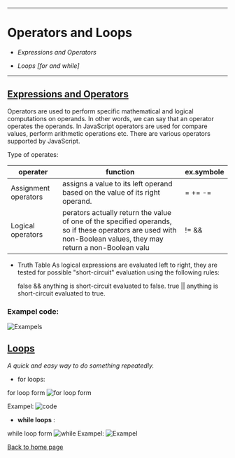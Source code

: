 ___ 

# Operators and Loops

* *Expressions and Operators*

* *Loops [for and while]*
___ 
 
 ## [Expressions and Operators](https://developer.mozilla.org/en-US/docs/Web/JavaScript/Guide/Expressions_and_Operators#)
Operators are used to perform specific mathematical and logical computations on operands. In other words, we can say that an operator operates the operands. In JavaScript operators are used for compare values, perform arithmetic operations etc. There are various operators supported by JavaScript.

Type of operates:

| operater | function | ex.symbole |
| -------  | -------  |---------|
| Assignment operators | assigns a value to its left operand based on the value of its right operand.  | = += -= |
| Logical operators | perators actually return the value of one of the specified operands, so if these operators are used with non-Boolean values, they may return a non-Boolean valu  | != && |

* Truth Table 
As logical expressions are evaluated left to right, they are tested for possible "short-circuit" evaluation using the following rules:

    false && anything is short-circuit evaluated to false.
    true || anything is short-circuit evaluated to true. 
    
### Exampel code:
![Exampels](https://www.tutorialgateway.org/wp-content/uploads/Logical-Operators-in-R-Programming-4.png)


## [**Loops**](https://developer.mozilla.org/en-US/docs/Web/JavaScript/Guide/Loops_and_iteration)
*A quick and easy way to do something repeatedly.*

* for loops:

for loop form
![for loop form](https://media.geeksforgeeks.org/wp-content/uploads/20191108131134/For-Loop.jpg)

Exampel:
![code](https://www.simplilearn.com/ice9/free_resources_article_thumb/basic-example.JPG)

* **while loops** :

while loop form 
![while](https://media.geeksforgeeks.org/wp-content/uploads/20191118164726/While-Loop-GeeksforGeeks.jpg)
Exampel:
![Exampel](https://miro.medium.com/max/1053/1*d-jh2Fd0f11Mdn4gx_TWGA.png)

[Back to home page](https://rahafalbakkar.github.io/Raeding-Note/
)
